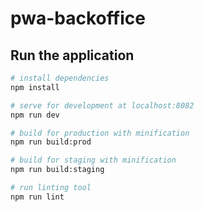 # pwa-backoffice

## Run the application

``` bash
# install dependencies
npm install

# serve for development at localhost:8082
npm run dev

# build for production with minification
npm run build:prod

# build for staging with minification
npm run build:staging

# run linting tool
npm run lint
```
